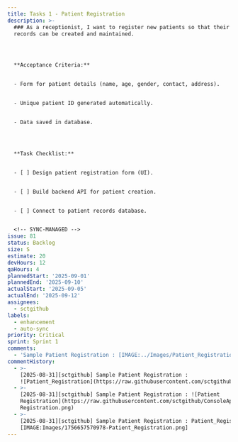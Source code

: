 ```yaml
---
title: Tasks 1 - Patient Registration
description: >-
  ### As a receptionist, I want to register new patients so that their medical
  records can be created and maintained.




  **Acceptance Criteria:**


  - Form for patient details (name, age, gender, contact, address).


  - Unique patient ID generated automatically.


  - Data saved in database.




  **Task Checklist:**


  - [ ] Design patient registration form (UI).


  - [ ] Build backend API for patient creation.


  - [ ] Connect to patient records database.


  <!-- SYNC-MANAGED -->
issue: 81
status: Backlog
size: S
estimate: 20
devHours: 12
qaHours: 4
plannedStart: '2025-09-01'
plannedEnd: '2025-09-10'
actualStart: '2025-09-05'
actualEnd: '2025-09-12'
assignees:
  - sctgithub
labels:
  - enhancement
  - auto-sync
priority: Critical
sprint: Sprint 1
comments:
  - 'Sample Patient Registration : [IMAGE:../Images/Patient_Registration.png]'
commentHistory:
  - >-
    [2025-08-31][sctgithub] Sample Patient Registration :
    ![Patient_Registration](https://raw.githubusercontent.com/sctgithub/ConsoleAppRepo/main/images/uploads/1756657570978-Patient_Registration.png)
  - >-
    [2025-08-31][sctgithub] Sample Patient Registration : ![Patient
    Registration](https://raw.githubusercontent.com/sctgithub/ConsoleAppRepo/main/images/uploads/1756656841977-Patient
    Registration.png)
  - >-
    [2025-08-31][sctgithub] Sample Patient Registration : Patient_Registration:
    [IMAGE:Images/1756657570978-Patient_Registration.png]
---
```


